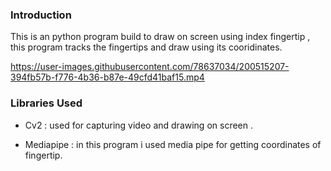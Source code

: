 ### Introduction

This is an python program build to draw on screen using index fingertip , this program tracks
the fingertips and draw using its cooridinates.

https://user-images.githubusercontent.com/78637034/200515207-394fb57b-f776-4b36-b87e-49cfd41baf15.mp4


### Libraries Used

- Cv2 : used for capturing video and drawing on screen .

- Mediapipe : in this program i used media pipe for getting coordinates of fingertip.


              



